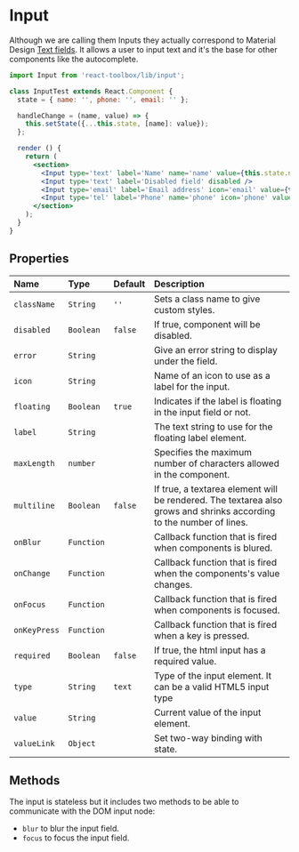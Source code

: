 # Input

Although we are calling them Inputs they actually correspond to Material Design [Text fields](https://www.google.com/design/spec/components/text-fields.html). It allows a user to input text and it's the base for other components like the autocomplete.

<!-- example -->
```jsx
import Input from 'react-toolbox/lib/input';

class InputTest extends React.Component {
  state = { name: '', phone: '', email: '' };

  handleChange = (name, value) => {
    this.setState({...this.state, [name]: value});
  };

  render () {
    return (
      <section>
        <Input type='text' label='Name' name='name' value={this.state.name} onChange={this.handleChange.bind(this, 'name')} maxLength={16 } />
        <Input type='text' label='Disabled field' disabled />
        <Input type='email' label='Email address' icon='email' value={this.state.email} onChange={this.handleChange.bind(this, 'email')} />
        <Input type='tel' label='Phone' name='phone' icon='phone' value={this.state.phone} onChange={this.handleChange.bind(this, 'phone')} />
      </section>
    );
  }
}
```

## Properties

| Name              | Type          | Default         | Description|
|:-----|:-----|:-----|:-----|
| `className`     | `String`        |`''`              | Sets a class name to give custom styles.|
| `disabled`      | `Boolean`       | `false`         | If true, component will be disabled.|
| `error`         | `String`        |                 | Give an error string to display under the field.|
| `icon`         | `String`        |                 | Name of an icon to use as a label for the input.|
| `floating`     | `Boolean`       | `true`         | Indicates if the label is floating in the input field or not.|
| `label`         | `String`        |             | The text string to use for the floating label element.|
| `maxLength`     | `number`       |             |Specifies the maximum number of characters allowed in the component.|
| `multiline`     | `Boolean`       | `false`        | If true, a textarea element will be rendered. The textarea also grows and shrinks according to the number of lines.|
| `onBlur`        | `Function`      |                 | Callback function that is fired when components is blured.|
| `onChange`      | `Function`      |                 | Callback function that is fired when the components's value changes.|
| `onFocus`       | `Function`      |                 | Callback function that is fired when components is focused.|
| `onKeyPress`    | `Function`      |                 | Callback function that is fired when a key is pressed.|
| `required`      | `Boolean`       | `false`         | If true, the html input has a required value.|
| `type`          | `String`        | `text`        | Type of the input element. It can be a valid HTML5 input type|
| `value`         | `String`        |              | Current value of the input element.|
| `valueLink`     | `Object`        |             | Set two-way binding with state.|

## Methods

The input is stateless but it includes two methods to be able to communicate with the DOM input node:

- `blur` to blur the input field.
- `focus` to focus the input field.
